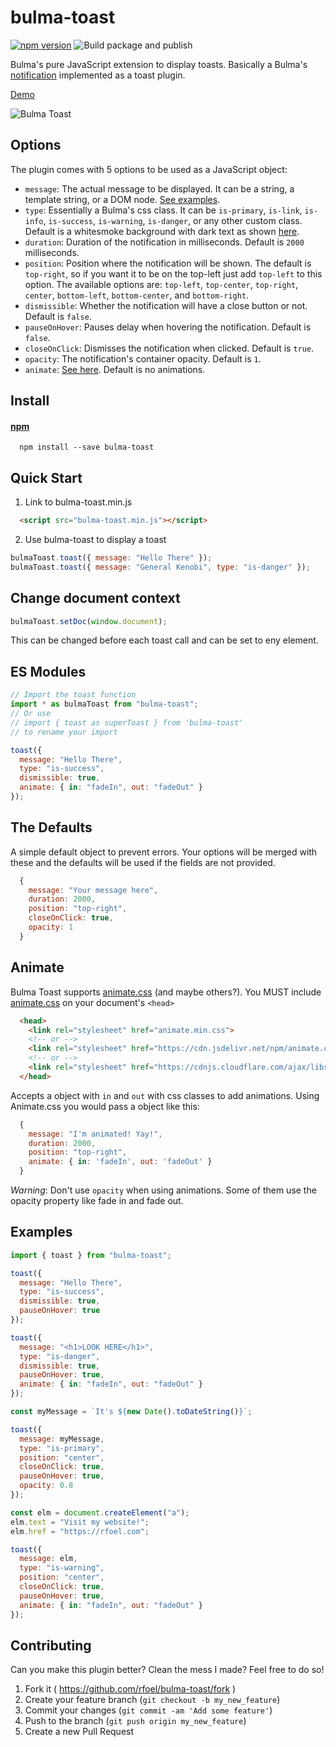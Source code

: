 # bulma-toast

[![npm version](https://badge.fury.io/js/bulma-toast.svg)](https://badge.fury.io/js/bulma-toast)
![Build package and publish](https://github.com/rfoel/bulma-toast/workflows/Build%20package%20and%20publish/badge.svg)

Bulma's pure JavaScript extension to display toasts. Basically a Bulma's [notification](https://bulma.io/documentation/elements/notification) implemented as a toast plugin.

[Demo](https://rfoel.github.io/bulma-toast/)

![Bulma Toast](https://raw.githubusercontent.com/rfoel/bulma-toast/master/bulma-toast.png)

## Options

The plugin comes with 5 options to be used as a JavaScript object:

- `message`: The actual message to be displayed. It can be a string, a template string, or a DOM node. [See examples](#examples).
- `type`: Essentially a Bulma's css class. It can be `is-primary`, `is-link`, `is-info`, `is-success`, `is-warning`, `is-danger`, or any other custom class. Default is a whitesmoke background with dark text as shown [here](https://bulma.io/documentation/elements/notification).
- `duration`: Duration of the notification in milliseconds. Default is `2000` milliseconds.
- `position`: Position where the notification will be shown. The default is `top-right`, so if you want it to be on the top-left just add `top-left` to this option. The available options are: `top-left`, `top-center`, `top-right`, `center`, `bottom-left`, `bottom-center`, and `bottom-right`.
- `dismissible`: Whether the notification will have a close button or not. Default is `false`.
- `pauseOnHover`: Pauses delay when hovering the notification. Default is `false`.
- `closeOnClick`: Dismisses the notification when clicked. Default is `true`.
- `opacity`: The notification's container opacity. Default is `1`.
- `animate`: [See here](#animate). Default is no animations.

## Install

#### [npm](https://www.npmjs.com/package/bulma-toast)

```
  npm install --save bulma-toast
```

## Quick Start

1.  Link to bulma-toast.min.js

```html
  <script src="bulma-toast.min.js"></script>
```

2.  Use bulma-toast to display a toast

```js
bulmaToast.toast({ message: "Hello There" });
bulmaToast.toast({ message: "General Kenobi", type: "is-danger" });
```

## Change document context

```js
bulmaToast.setDoc(window.document);
```
This can be changed before each toast call and can be set to eny element.

## ES Modules

```js
// Import the toast function
import * as bulmaToast from "bulma-toast";
// Or use
// import { toast as superToast } from 'bulma-toast'
// to rename your import

toast({
  message: "Hello There",
  type: "is-success",
  dismissible: true,
  animate: { in: "fadeIn", out: "fadeOut" }
});
```

## The Defaults

A simple default object to prevent errors. Your options will be merged with these and the defaults will be used if the fields are not provided.

```js
  {
    message: "Your message here",
    duration: 2000,
    position: "top-right",
    closeOnClick: true,
    opacity: 1
  }
```

## Animate

Bulma Toast supports [animate.css](https://daneden.github.io/animate.css/) (and maybe others?). You MUST include [animate.css](https://daneden.github.io/animate.css/) on your document's `<head>`

```html
  <head>
    <link rel="stylesheet" href="animate.min.css">
    <!-- or -->
    <link rel="stylesheet" href="https://cdn.jsdelivr.net/npm/animate.css@4.0.0/animate.min.css">
    <!-- or -->
    <link rel="stylesheet" href="https://cdnjs.cloudflare.com/ajax/libs/animate.css/4.0.0/animate.min.css">
  </head>
```

Accepts a object with `in` and `out` with css classes to add animations. Using Animate.css you would pass a object like this:

```js
  {
    message: "I'm animated! Yay!",
    duration: 2000,
    position: "top-right",
    animate: { in: 'fadeIn', out: 'fadeOut' }
  }
```

_Warning_: Don't use `opacity` when using animations. Some of them use the opacity property like fade in and fade out.

## Examples

```js
import { toast } from "bulma-toast";

toast({
  message: "Hello There",
  type: "is-success",
  dismissible: true,
  pauseOnHover: true
});

toast({
  message: "<h1>LOOK HERE</h1>",
  type: "is-danger",
  dismissible: true,
  pauseOnHover: true,
  animate: { in: "fadeIn", out: "fadeOut" }
});

const myMessage = `It's ${new Date().toDateString()}`;

toast({
  message: myMessage,
  type: "is-primary",
  position: "center",
  closeOnClick: true,
  pauseOnHover: true,
  opacity: 0.8
});

const elm = document.createElement("a");
elm.text = "Visit my website!";
elm.href = "https://rfoel.com";

toast({
  message: elm,
  type: "is-warning",
  position: "center",
  closeOnClick: true,
  pauseOnHover: true,
  animate: { in: "fadeIn", out: "fadeOut" }
});
```

## Contributing

Can you make this plugin better? Clean the mess I made? Feel free to do so!

1.  Fork it ( https://github.com/rfoel/bulma-toast/fork )
2.  Create your feature branch (`git checkout -b my_new_feature`)
3.  Commit your changes (`git commit -am 'Add some feature'`)
4.  Push to the branch (`git push origin my_new_feature`)
5.  Create a new Pull Request
